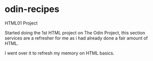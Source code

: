 # odin-recipes
HTML01 Project

Started doing the 1st HTML project on The Odin Project, this section services are a refresher for me as i had already done a fair amount of HTML.

I went over it to refresh my memory on HTML basics.